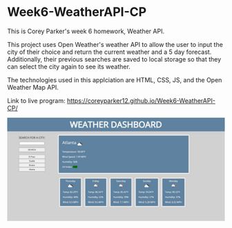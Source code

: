 # Week6-WeatherAPI-CP
This is Corey Parker's week 6 homework, Weather API.

This project uses Open Weather's weather API to allow the user to input the city of their choice and return the current weather and a 5 day forecast. Additionally, their previous searches are saved to local storage so that they can select the city again to see its weather.

The technologies used in this applciation are HTML, CSS, JS, and the Open Weather Map API.

Link to live program: https://coreyparker12.github.io/Week6-WeatherAPI-CP/

![Home page for Weather Dashboard](./assets/images/weather-dash-img.JPG)
